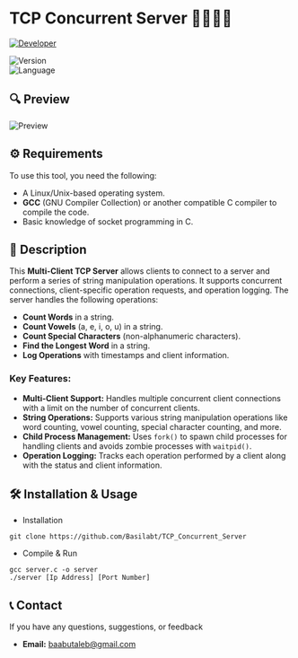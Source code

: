 # TCP Concurrent Server 👩‍👩‍👦‍👦

[![Developer](https://img.shields.io/badge/Developer-Basilabt-crimson)](https://github.com/Basilabt)  

![Version](https://img.shields.io/badge/version-1.0-brightgreen)  
![Language](https://img.shields.io/badge/language-C-blue)


## 🔍 Preview
![Preview](https://github.com/YourGitHubUsername/SteganographyTool/assets/preview-image.png)

## ⚙️ Requirements
To use this tool, you need the following:
- A Linux/Unix-based operating system.
- **GCC** (GNU Compiler Collection) or another compatible C compiler to compile the code.
- Basic knowledge of socket programming in C.

## 📝 Description
This **Multi-Client TCP Server** allows clients to connect to a server and perform a series of string manipulation operations. It supports concurrent connections, client-specific operation requests, and operation logging. The server handles the following operations:
- **Count Words** in a string.
- **Count Vowels** (a, e, i, o, u) in a string.
- **Count Special Characters** (non-alphanumeric characters).
- **Find the Longest Word** in a string.
- **Log Operations** with timestamps and client information.

### Key Features:
- **Multi-Client Support:** Handles multiple concurrent client connections with a limit on the number of concurrent clients.
- **String Operations:** Supports various string manipulation operations like word counting, vowel counting, special character counting, and more.
- **Child Process Management:** Uses `fork()` to spawn child processes for handling clients and avoids zombie processes with `waitpid()`.
- **Operation Logging:** Tracks each operation performed by a client along with the status and client information.

## 🛠 Installation & Usage

- Installation
```
git clone https://github.com/Basilabt/TCP_Concurrent_Server
```

 - Compile & Run 
```
gcc server.c -o server 
./server [Ip Address] [Port Number]
```


## 📞 Contact
If you have any questions, suggestions, or feedback

- **Email:** [baabutaleb@gmail.com](mailto:baabutaleb@gmail.com)
